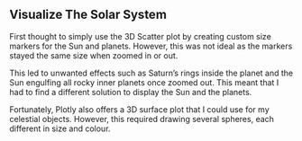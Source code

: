 ## Visualize The Solar System

First thought to simply use the 3D Scatter plot by creating custom size markers for the Sun and planets. However, this was not ideal as the markers stayed the same size when zoomed in or out.

This led to unwanted effects such as Saturn’s rings inside the planet and the Sun engulfing all rocky inner planets once zoomed out. This meant that I had to find a different solution to display the Sun and the planets.

Fortunately, Plotly also offers a 3D surface plot that I could use for my celestial objects. However, this required drawing several spheres, each different in size and colour.

